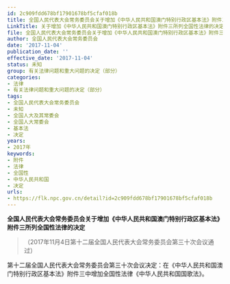 ```yaml
---
id: 2c909fdd678bf17901678bf5cfaf018b
title: 全国人民代表大会常务委员会关于增加《中华人民共和国澳门特别行政区基本法》附件三所列全国性法律的决定（2017）
LinkTitle: 关于增加《中华人民共和国澳门特别行政区基本法》附件三所列全国性法律的决定（2017）
file: 全国人民代表大会常务委员会关于增加《中华人民共和国澳门特别行政区基本法》附件三所列全国性法律的决定（2017）_2c909fdd678bf17901678bf5cfaf018b.docx
author: 全国人民代表大会常务委员会
date: '2017-11-04'
publication_date: ''
effective_date: '2017-11-04'
status: 未知
group: 有关法律问题和重大问题的决定（部分）
categories:
- 法律
- 有关法律问题和重大问题的决定（部分）
tags:
- 全国人民代表大会常务委员会
- 未知
- 全国人大及其常委会
- 全国人大常委会
- 基本法
- 决定
years:
- 2017年
keywords:
- 附件
- 法律
- 全国性
- 中华人民共和国
- 决定
urls:
- https://flk.npc.gov.cn/detail?id=2c909fdd678bf17901678bf5cfaf018b
---
```


**全国人民代表大会常务委员会关于增加《中华人民共和国澳门特别行政区基本法》附件三所列全国性法律的决定**

> （2017年11月4日第十二届全国人民代表大会常务委员会第三十次会议通过）

第十二届全国人民代表大会常务委员会第三十次会议决定：在《中华人民共和国澳门特别行政区基本法》附件三中增加全国性法律《中华人民共和国国歌法》。

